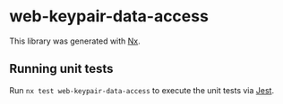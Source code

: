 # web-keypair-data-access

This library was generated with [Nx](https://nx.dev).

## Running unit tests

Run `nx test web-keypair-data-access` to execute the unit tests via [Jest](https://jestjs.io).
